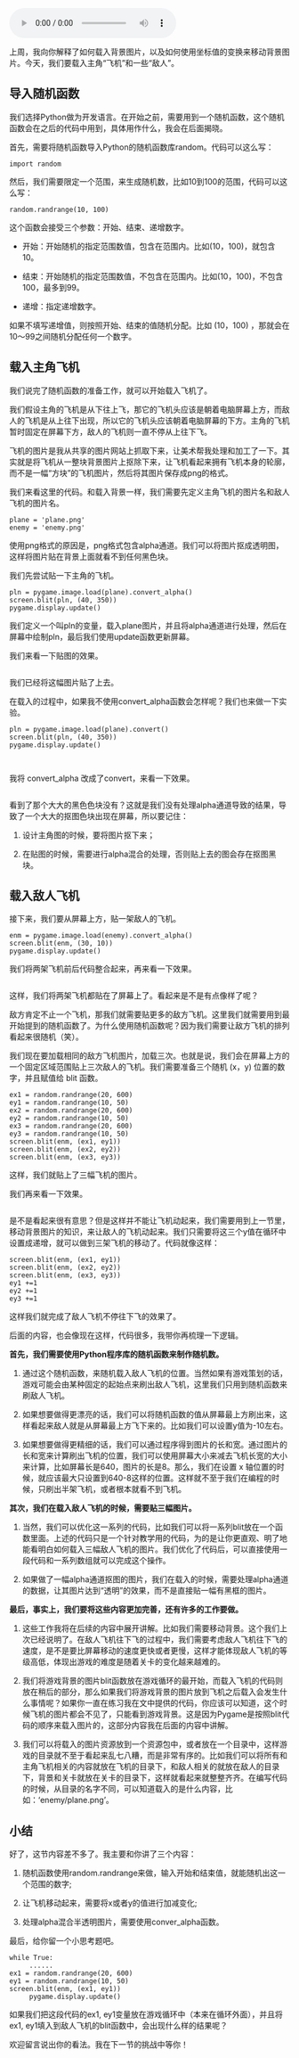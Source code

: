 <audio title="第10讲 _ 如何载入“飞机”和“敌人”？" src="https://static001.geekbang.org/resource/audio/a8/39/a8939945c3db1a6c8dbcf40f3376d739.mp3" controls="controls"></audio> 
<p>上周，我向你解释了如何载入背景图片，以及如何使用坐标值的变换来移动背景图片。今天，我们要载入主角“飞机”和一些“敌人”。</p><h2>导入随机函数</h2><p>我们选择Python做为开发语言。在开始之前，需要用到一个随机函数，这个随机函数会在之后的代码中用到，具体用作什么，我会在后面揭晓。</p><p>首先，需要将随机函数导入Python的随机函数库random。代码可以这么写：</p><pre><code>import random
</code></pre><p>然后，我们需要限定一个范围，来生成随机数，比如10到100的范围，代码可以这么写：</p><pre><code>random.randrange(10, 100)
</code></pre><p>这个函数会接受三个参数：开始、结束、递增数字。</p><ul>
<li>
<p>开始：开始随机的指定范围数值，包含在范围内。比如(10，100)，就包含10。</p>
</li>
<li>
<p>结束：开始随机的指定范围数值，不包含在范围内。比如(10，100)，不包含100，最多到99。</p>
</li>
<li>
<p>递增：指定递增数字。</p>
</li>
</ul><p>如果不填写递增值，则按照开始、结束的值随机分配。比如 (10，100) ，那就会在10～99之间随机分配任何一个数字。</p><h2>载入主角飞机</h2><p>我们说完了随机函数的准备工作，就可以开始载入飞机了。</p><p>我们假设主角的飞机是从下往上飞，那它的飞机头应该是朝着电脑屏幕上方，而敌人的飞机是从上往下出现，所以它的飞机头应该朝着电脑屏幕的下方。主角的飞机暂时固定在屏幕下方，敌人的飞机则一直不停从上往下飞。</p><!-- [[[read_end]]] --><p>飞机的图片是我从共享的图片网站上抓取下来，让美术帮我处理和加工了一下。其实就是将飞机从一整块背景图片上抠除下来，让飞机看起来拥有飞机本身的轮廓，而不是一幅“方块”的飞机图片，然后将其图片保存成png的格式。</p><p>我们来看这里的代码。和载入背景一样，我们需要先定义主角飞机的图片名和敌人飞机的图片名。</p><pre><code>plane = 'plane.png'
enemy = 'enemy.png' 
</code></pre><p>使用png格式的原因是，png格式包含alpha通道。我们可以将图片抠成透明图，这样将图片贴在背景上面就看不到任何黑色块。</p><p>我们先尝试贴一下主角的飞机。</p><pre><code>pln = pygame.image.load(plane).convert_alpha()
screen.blit(pln, (40, 350))
pygame.display.update()
</code></pre><p>我们定义一个叫pln的变量，载入plane图片，并且将alpha通道进行处理，然后在屏幕中绘制pln，最后我们使用update函数更新屏幕。</p><p>我们来看一下贴图的效果。</p><p><img src="https://static001.geekbang.org/resource/image/3b/ca/3b13e0a3ff4b7006ee4a1ddbaf8309ca.jpg" alt=""></p><p>我们已经将这幅图片贴了上去。</p><p>在载入的过程中，如果我不使用convert_alpha函数会怎样呢？我们也来做一下实验。</p><pre><code>pln = pygame.image.load(plane).convert()
screen.blit(pln, (40, 350))
pygame.display.update()  

</code></pre><p>我将 convert_alpha 改成了convert，来看一下效果。</p><p><img src="https://static001.geekbang.org/resource/image/4b/57/4ba2eb42b15c44056099e53489104d57.jpg" alt=""></p><p>看到了那个大大的黑色色块没有？这就是我们没有处理alpha通道导致的结果，导致了一个大大的抠图色块出现在屏幕，所以要记住：</p><ol>
<li>
<p>设计主角图的时候，要将图片抠下来；</p>
</li>
<li>
<p>在贴图的时候，需要进行alpha混合的处理，否则贴上去的图会存在抠图黑块。</p>
</li>
</ol><h2>载入敌人飞机</h2><p>接下来，我们要从屏幕上方，贴一架敌人的飞机。</p><pre><code>enm = pygame.image.load(enemy).convert_alpha()
screen.blit(enm, (30, 10))
pygame.display.update()
</code></pre><p>我们将两架飞机前后代码整合起来，再来看一下效果。</p><p><img src="https://static001.geekbang.org/resource/image/ee/31/ee3059e4cb999d4a5f532c634e88d331.jpg" alt=""></p><p>这样，我们将两架飞机都贴在了屏幕上了。看起来是不是有点像样了呢？</p><p>敌方肯定不止一个飞机，那我们就需要贴更多的敌方飞机。这里我们就需要用到最开始提到的随机函数了。为什么使用随机函数呢？因为我们需要让敌方飞机的排列看起来很随机（笑）。</p><p>我们现在要加载相同的敌方飞机图片，加载三次。也就是说，我们会在屏幕上方的一个固定区域范围贴上三次敌人的飞机。我们需要准备三个随机 (x，y) 位置的数字，并且赋值给 blit 函数。</p><pre><code>ex1 = random.randrange(20, 600)
ey1 = random.randrange(10, 50)
ex2 = random.randrange(20, 600)
ey2 = random.randrange(10, 50)
ex3 = random.randrange(20, 600)
ey3 = random.randrange(10, 50)
screen.blit(enm, (ex1, ey1))
screen.blit(enm, (ex2, ey2))
screen.blit(enm, (ex3, ey3)) 
</code></pre><p>这样，我们就贴上了三幅飞机的图片。</p><p>我们再来看一下效果。</p><p><img src="https://static001.geekbang.org/resource/image/b9/7d/b932a985b390ccf359a4a56f25796c7d.jpg" alt=""></p><p>是不是看起来很有意思？但是这样并不能让飞机动起来，我们需要用到上一节里，移动背景图片的知识，来让敌人的飞机动起来。我们只需要将这三个y值在循环中设置成递增，就可以做到三架飞机的移动了。代码就像这样：</p><pre><code>screen.blit(enm, (ex1, ey1))
screen.blit(enm, (ex2, ey2))
screen.blit(enm, (ex3, ey3))
ey1 +=1
ey2 +=1
ey3 +=1
</code></pre><p>这样我们就完成了敌人飞机不停往下飞的效果了。</p><p>后面的内容，也会像现在这样，代码很多，我带你再梳理一下逻辑。</p><p><strong><span class="orange">首先，我们需要使用Python程序库的随机函数来制作随机数。</span></strong></p><ol>
<li>
<p>通过这个随机函数，来随机载入敌人飞机的位置。当然如果有游戏策划的话，游戏可能会由某种固定的起始点来刷出敌人飞机，这里我们只用到随机函数来刷敌人飞机。</p>
</li>
<li>
<p>如果想要做得更漂亮的话，我们可以将随机函数的值从屏幕最上方刷出来，这样看起来敌人就是从屏幕最上方飞下来的。比如我们可以设置y值为-10左右。</p>
</li>
<li>
<p>如果想要做得更精细的话，我们可以通过程序得到图片的长和宽。通过图片的长和宽来计算刷出飞机的位置，我们可以使用屏幕大小来减去飞机长宽的大小来计算，比如屏幕长是640，图片的长是8。那么，我们在设置 x 轴位置的时候，就应该最大只设置到640-8这样的位置。这样就不至于我们在编程的时候，只刷出半架飞机，或者根本就看不到飞机。</p>
</li>
</ol><p><strong><span class="orange">其次，我们在载入敌人飞机的时候，需要贴三幅图片。</span></strong></p><ol>
<li>
<p>当然，我们可以优化这一系列的代码，比如我们可以将一系列blit放在一个函数里面。上述的代码只是一个针对教学用的代码，为的是让你更直观、明了地能看明白如何载入三幅敌人飞机的图片。我们优化了代码后，可以直接使用一段代码和一系列数组就可以完成这个操作。</p>
</li>
<li>
<p>如果做了一幅alpha通道抠图的图片，我们在载入的时候，需要处理alpha通道的数据，让其图片达到“透明”的效果，而不是直接贴一幅有黑框的图片。</p>
</li>
</ol><p><strong><span class="orange">最后，事实上，我们要将这些内容更加完善，还有许多的工作要做。</span></strong></p><ol>
<li>
<p>这些工作我将在后续的内容中展开讲解。比如我们需要移动背景。这个我们上次已经说明了。在敌人飞机往下飞的过程中，我们需要考虑敌人飞机往下飞的速度，是不是要比屏幕移动的速度更快或者更慢，这样才能体现敌人飞机的等级高低，体现出游戏的难度是随着关卡的变化越来越难的。</p>
</li>
<li>
<p>我们将游戏背景的图片blit函数放在游戏循环的最开始，而载入飞机的代码则放在稍后的部分，那么如果我们将游戏背景的图片放到飞机之后载入会发生什么事情呢？如果你一直在练习我在文中提供的代码，你应该可以知道，这个时候飞机的图片都会不见了，只能看到游戏背景。这是因为Pygame是按照blit代码的顺序来载入图片的，这部分内容我在后面的内容中讲解。</p>
</li>
<li>
<p>我们可以将载入的图片资源放到一个资源包中，或者放在一个目录中，这样游戏的目录就不至于看起来乱七八糟，而是非常有序的。比如我们可以将所有和主角飞机相关的内容就放在飞机的目录下，和敌人相关的就放在敌人的目录下，背景和关卡就放在关卡的目录下，这样就看起来就整整齐齐。在编写代码的时候，从目录的名字不同，可以知道载入的是什么内容，比如：‘enemy/plane.png’。</p>
</li>
</ol><h2>小结</h2><p>好了，这节内容差不多了。我主要和你讲了三个内容：</p><ol>
<li>
<p>随机函数使用random.randrange来做，输入开始和结束值，就能随机出这一个范围的数字;</p>
</li>
<li>
<p>让飞机移动起来，需要将x或者y的值进行加减变化;</p>
</li>
<li>
<p>处理alpha混合半透明图片，需要使用conver_alpha函数。</p>
</li>
</ol><p>最后，给你留一个小思考题吧。</p><pre><code>while True:
     ......
ex1 = random.randrange(20, 600)
ey1 = random.randrange(10, 50)
screen.blit(enm, (ex1, ey1))
     pygame.display.update()
</code></pre><p>如果我们把这段代码的ex1, ey1变量放在游戏循环中（本来在循环外面），并且将ex1, ey1填入到敌人飞机的blit函数中，会出现什么样的结果呢？</p><p>欢迎留言说出你的看法。我在下一节的挑战中等你！</p>